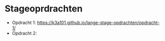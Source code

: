 # Stageoprdrachten

- Opdracht 1: https://k3a101.github.io/lange-stage-opdrachten/opdracht-1/
- Opdracht 2: 
